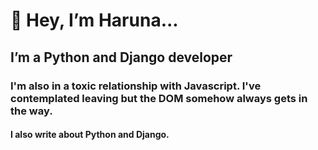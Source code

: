 # 👋 Hey, I’m Haruna...
## I’m a Python and Django developer
### I'm also in a toxic relationship with Javascript. I've contemplated leaving but the DOM somehow always gets in the way.

#### I also write about Python and Django.


<!---
Rone10/Rone10 is a ✨ special ✨ repository because its `README.md` (this file) appears on your GitHub profile.
You can click the Preview link to take a look at your changes.
--->
